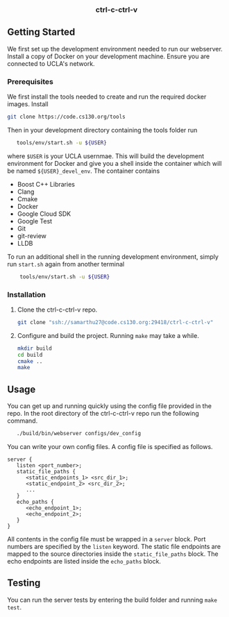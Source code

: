 <h3 align="center">ctrl-c-ctrl-v</h3>


<!-- GETTING STARTED -->
## Getting Started

We first set up the development environment needed to run our webserver.
Install a copy of Docker on your development machine.
Ensure you are connected to UCLA's network.

### Prerequisites

We first install the tools needed to create and run the required docker images.
Install
  ```sh
  git clone https://code.cs130.org/tools
  ```
Then in your development directory containing the tools folder run
```sh
   tools/env/start.sh -u ${USER}
```
where `$USER` is your UCLA usernmae.
This will build the development environment for Docker and give you a shell inside the container which will be named `${USER}_devel_env`.
The container contains
<ul>
<li> Boost C++ Libraries </li>
<li> Clang </li>
<li> Cmake </li>
<li> Docker </li>
<li> Google Cloud SDK </li>
<li> Google Test </li>
<li> Git </li>
<li> git-review </li>
<li> LLDB </li>
</ul>

To run an additional shell in the running development environment, simply run `start.sh` again from another terminal
```sh
    tools/env/start.sh -u ${USER}
```


### Installation

1. Clone the ctrl-c-ctrl-v repo.
   ```sh
   git clone "ssh://samarthu27@code.cs130.org:29418/ctrl-c-ctrl-v"
   ```
2. Configure and build the project. Running `make` may take a while.
   ```sh
   mkdir build
   cd build
   cmake ..
   make
   ```
<!-- USAGE EXAMPLES -->
## Usage

You can get up and running quickly using the config file provided in the repo.
In the root directory of the ctrl-c-ctrl-v repo run the following command.
```sh
   ./build/bin/webserver configs/dev_config
```
You can write your own config files.
A config file is specified as follows.
```
server {
   listen <port_number>;
   static_file_paths {
      <static_endpoints_1> <src_dir_1>;
      <static_endpoint_2> <src_dir_2>;
      ...
   }
   echo_paths {
      <echo_endpoint_1>;
      <echo_endpoint_2>;
   }
}
```
All contents in the config file must be wrapped in a `server` block.
Port numbers are specified by the `listen` keyword.
The static file endpoints are mapped to the source directories inside the `static_file_paths` block.
The echo endpoints are listed inside the `echo_paths` block.

<!-- Testing -->
## Testing
You can run the server tests by entering the build folder and running  `make test`.
